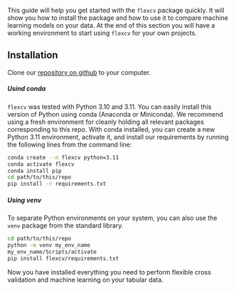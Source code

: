 This guide will help you get started with the `flexcv` package quickly. It will show you how to install the package and how to use it to compare machine learning models on your data. At the end of this section you will have a working environment to start using `flexcv` for your own projects.

## Installation

Clone our [repository on github](https://github.com/radlfabs/flexcv) to your computer.

##### Usind conda

`flexcv` was tested with Python 3.10 and 3.11. You can easily install this version of Python using conda (Anaconda or Miniconda). We recommend using a fresh environment for cleanly holding all relevant packages corresponding to this repo. With conda installed, you can create a new Python 3.11 environment, activate it, and install our requirements by running the following lines from the command line:

```bash
conda create --n flexcv python=3.11
conda activate flexcv
conda install pip
cd path/to/this/repo
pip install -r requirements.txt
```

##### Using venv

To separate Python environments on your system, you can also use the `venv` package from the standard library.

```bash
cd path/to/this/repo
python -m venv my_env_name
my_env_name/Scripts/activate
pip install flexcv/requirements.txt
```

Now you have installed everything you need to perform flexible cross validation and machine learning on your tabular data.

